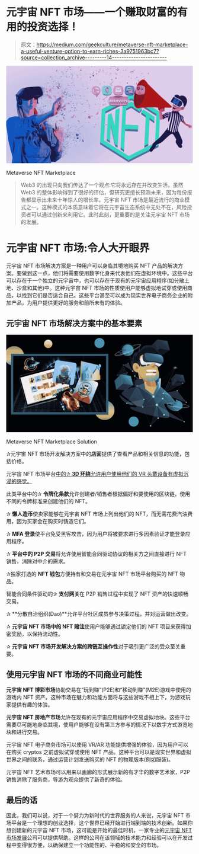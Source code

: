# 元宇宙 NFT 市场——一个赚取财富的有用的投资选择！

> 原文：<https://medium.com/geekculture/metaverse-nft-marketplace-a-useful-venture-option-to-earn-riches-3a9751963bc7?source=collection_archive---------14----------------------->

![](img/b16040ef5a4c6df41a0d973a68750a88.png)

Metaverse NFT Marketplace

> Web3 的出现只向我们传达了一个观点:它将永远存在并改变生活。虽然 Web3 的整体影响得到了很好的评估，但研究更擅长预测未来，因为每份报告都显示出未来十年惊人的增长率。元宇宙 NFT 市场是最近流行的商业模式之一。这种模式的本质意味着它将在元宇宙生态系统中无处不在，风险投资者可以通过创新来利用它。此时此刻，更重要的是关注元宇宙 NFT 市场的发展。

# 元宇宙 NFT 市场:令人大开眼界

元宇宙 NFT 市场解决方案是一种用户可以身临其境地购买 NFT 产品的解决方案。要做到这一点，他们将需要使用数字化身来代表他们在虚拟环境中。这些平台可以存在于一个独立的元宇宙中，也可以存在于现有的元宇宙应用程序(如分散土地、沙盒和其他)中。这种元宇宙 NFT 市场的性质使用户能够虚拟地试穿或使用商品，以找到它们是否适合自己。这些平台甚至可以成为现实世界电子商务企业的附加产品，为用户提供更好的服务和前所未有的体验。

## 元宇宙 NFT 市场解决方案中的基本要素

![](img/928693c5228f3438b1ef4d83e035fbd0.png)

Metaverse NFT Marketplace Solution

✰元宇宙 NFT 市场开发解决方案中的**店面**提供了查看产品和相关信息的功能，包括价格。

元宇宙 NFT 市场平台[中的✰ **3D 环绕**允许用户使用他们的 VR 头戴设备有虚拟沉浸的感觉。](https://www.blockchainappfactory.com/metaverse-nft-marketplace-development?utm_source=geekculture&utm_medium=10-30-2022&utm_campaign=Pavun)

此类平台中的✰ **令牌化条款**允许创建者/销售者根据偏好和要使用的区块链，使用不同的令牌标准来创建他们的 NFT。

✰ **懒人造币**使卖家能够在元宇宙 NFT 市场上列出他们的 NFT，而无需花费汽油费用，因为买家会在购买时铸造它们。

✰ **MFA 登录**使平台免受黑客攻击，因为用户将被要求进行多因素验证才能登录应用程序。

✰ **平台中的 P2P 交易**将允许使用智能合同驱动协议的相关方之间直接进行 NFT 销售，消除对中介的需求。

✰独家打造的 **NFT 钱包**方便持有和交易在元宇宙 NFT 市场平台购买的 NFT 物品。

智能合同条件驱动的✰ **支付网关**在 P2P 销售过程中实现了 NFT 资产的快速顺畅交易。

✰ **分散自治组织(Dao)**允许平台社区成员参与决策过程，并对运营做出改变。

✰ **元宇宙 NFT 市场中的 NFT 赌注**使用户能够通过锁定他们的 NFT 项目来获得加密奖励，以保持流动性。

✰ **元宇宙 NFT 市场开发解决方案的跨链互操作性**对于吸引更广泛的受众至关重要。

## 使用元宇宙 NFT 市场的不同商业可能性

**元宇宙 NFT 博彩市场**协助交易在“玩到赚”(P2E)和“移动到赚”(M2E)游戏中使用的游戏内 NFT 资产。这种市场在魅力和功能方面将与这些游戏不相上下，为游戏玩家提供有趣的体验。

**元宇宙 NFT 房地产市场**允许在现有的元宇宙应用程序中交易虚拟地块。这些平台需要尽可能地身临其境，使用户能够在没有第三方参与的情况下以数字方式游览地块和进行交易。

元宇宙 NFT 电子商务市场可以使用 VR/AR 功能提供增强的体验，因为用户可以在购买 cryptos 之前虚拟试穿或使用 NFT 产品。这种平台可以是现实世界和虚拟世界之间的联系，通过运营计划发送购买的 NFT 的物理版本(例如服装)。

元宇宙 NFT 艺术市场可以用来以画廊的形式展示新的有才华的数字艺术家，P2P 销售消除了服务商，导游为观众提供了新奇的体验。

## 最后的话

因此，我们可以说，对于一个努力为新时代的世界服务的人来说，元宇宙 NFT 市场平台是一个理想的创业选择，这个世界已经开始进行端到端的技术创新。如果你想创建新的元宇宙 NFT 市场，这可能是开始的最佳时机，一家专业的[元宇宙 NFT 市场发展](https://www.blockchainappfactory.com/metaverse-nft-marketplace-development?utm_source=geekculture&utm_medium=10-30-2022&utm_campaign=Pavun)公司可以提供帮助。这样的公司在该领域的技术能力和经验可以在开发过程中变得很方便，以确保建立一个功能性的、平稳的和安全的市场。